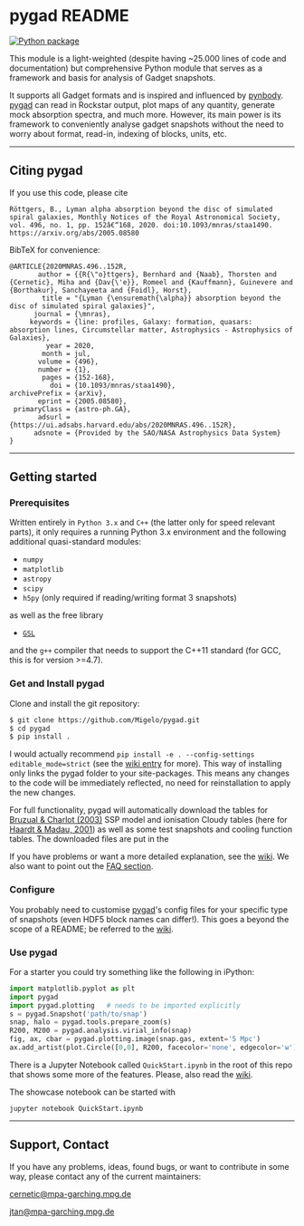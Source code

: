 # pygad README
[![Python package](https://github.com/Migelo/pygad/actions/workflows/workflow.yml/badge.svg)](https://github.com/Migelo/pygad/actions/workflows/workflow.yml)

This module is a light-weighted (despite having ~25.000 lines of code and documentation) but comprehensive Python module that serves as a framework and basis for analysis of Gadget snapshots.

It supports all Gadget formats and is inspired and influenced by [pynbody].
[pygad] can read in Rockstar output, plot maps of any quantity, generate mock
absorption spectra, and much more.
However, its main power is its framework to conveniently analyse gadget snapshots
without the need to worry about format, read-in, indexing of blocks, units, etc.

---

## Citing pygad

If you use this code, please cite

```
Röttgers, B., Lyman alpha absorption beyond the disc of simulated spiral galaxies, Monthly Notices of the Royal Astronomical Society, vol. 496, no. 1, pp. 152â€“168, 2020. doi:10.1093/mnras/staa1490. 
https://arxiv.org/abs/2005.08580
```

BibTeX for convenience:
```
@ARTICLE{2020MNRAS.496..152R,
       author = {{R{\"o}ttgers}, Bernhard and {Naab}, Thorsten and {Cernetic}, Miha and {Dav{\'e}}, Romeel and {Kauffmann}, Guinevere and {Borthakur}, Sanchayeeta and {Foidl}, Horst},
        title = "{Lyman {\ensuremath{\alpha}} absorption beyond the disc of simulated spiral galaxies}",
      journal = {\mnras},
     keywords = {line: profiles, Galaxy: formation, quasars: absorption lines, Circumstellar matter, Astrophysics - Astrophysics of Galaxies},
         year = 2020,
        month = jul,
       volume = {496},
       number = {1},
        pages = {152-168},
          doi = {10.1093/mnras/staa1490},
archivePrefix = {arXiv},
       eprint = {2005.08580},
 primaryClass = {astro-ph.GA},
       adsurl = {https://ui.adsabs.harvard.edu/abs/2020MNRAS.496..152R},
      adsnote = {Provided by the SAO/NASA Astrophysics Data System}
}

```

---

## Getting started

### Prerequisites

Written entirely in `Python 3.x` and `C++` (the latter only for speed relevant parts), it only requires a running Python 3.x environment and the following additional quasi-standard modules:

* `numpy`
* `matplotlib`
* `astropy`
* `scipy`
* `h5py` (only required if reading/writing format 3 snapshots)

as well as the free library

* [`GSL`][GSL]

and the `g++` compiler that needs to support the C++11 standard (for GCC, this is
for version >=4.7).



### Get and Install pygad

Clone and install the git repository:

```bash
$ git clone https://github.com/Migelo/pygad.git
$ cd pygad
$ pip install .
```
I would actually recommend `pip install -e . --config-settings editable_mode=strict` (see the [wiki entry](https://bitbucket.org/broett/pygad/wiki/Installation) for more). This way of installing only links the pygad folder to your site-packages. This means any changes to the code will be immediately reflected, no need for reinstallation to apply the new changes.

For full functionality, pygad will automatically download the tables for [Bruzual & Charlot (2003)][BC03] SSP model and ionisation Cloudy tables (here for [Haardt & Madau, 2001][HM01]) as well as some test snapshots and cooling function tables. The downloaded files are put in the 

If you have problems or want a more detailed explanation, see the [wiki](https://bitbucket.org/broett/pygad/wiki/Installation).
We also want to point out the [FAQ section][FAQ].

### Configure

You probably need to customise [pygad]'s config files for your specific type of snapshots (even HDF5 block names can differ!).
This goes a beyond the scope of a README; be referred to the [wiki](https://bitbucket.org/broett/pygad/wiki/Configuration).

### Use pygad

For a starter you could try something like the following in iPython:

```python
import matplotlib.pyplot as plt
import pygad
import pygad.plotting   # needs to be imported explicitly
s = pygad.Snapshot('path/to/snap')
snap, halo = pygad.tools.prepare_zoom(s)
R200, M200 = pygad.analysis.virial_info(snap)
fig, ax, cbar = pygad.plotting.image(snap.gas, extent='5 Mpc')
ax.add_artist(plot.Circle([0,0], R200, facecolor='none', edgecolor='w'))
```

There is a Jupyter Notebook called `QuickStart.ipynb` in the root of this repo that shows some more of the features.
Please, also read the [wiki](https://bitbucket.org/broett/pygad/wiki/Home).

The showcase notebook can be started with

```
jupyter notebook QuickStart.ipynb
```

---

## Support, Contact

If you have any problems, ideas, found bugs, or want to contribute in some way, please
contact any of the current maintainers:

[cernetic@mpa-garching.mpg.de](mailto:cernetic@mpa-garching.mpg.de)

[jtan@mpa-garching.mpg.de](mailto:jtan@mpa-garching.mpg.de)



[pygad]: https://github.com/Migelo/pygad
[pynbody]: https://pynbody.github.io
[HM01]: https://ui.adsabs.harvard.edu/#abs/2001cghr.confE..64H/abstract
[BC03]: http://www.bruzual.org
[Downloads]: https://github.com/Migelo/pygad/downloads
[WikiHome]: https://github.com/Migelo/pygad/wiki/Home
[WikiInstallation]: https://github.com/Migelo/pygad/wiki/Installation
[WikiConfig]: https://github.com/Migelo/pygad/wiki/Configuration
[FAQ]: https://github.com/Migelo/pygad/wiki/FAQ
[GSL]: http://www.gnu.org/software/gsl/
